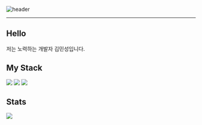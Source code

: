 

![header](https://capsule-render.vercel.app/api?type=waving&height=300&section=header&text=MinSeong&fontSize=90)

----
<h2>Hello</h2>
<p>저는 노력하는 개발자 김민성입니다.</p>
<h2>My Stack</h2>
<p>
<img src="https://img.shields.io/badge/Flask-darkgray?style=flat-square&logo=Flask&logoColor=black"> <img src="https://img.shields.io/badge/Python-blue?style=flat-square&logo=Python&logoColor=white">  <img src="https://img.shields.io/badge/Javascript-yellow?style=flat-square&logo=Javascript&logoColor=black">
</p>
<h2>Stats</h2>
<img src="https://github-readme-stats.vercel.app/api?username=alstjd223&show_icons=true&theme=transparent">
